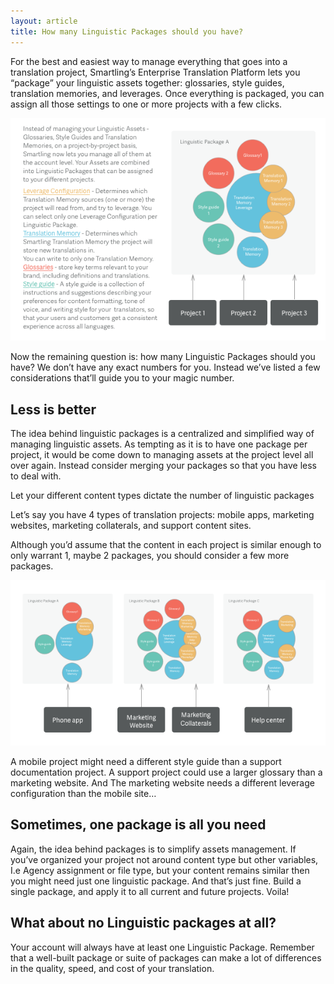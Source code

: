 ```yaml
---
layout: article
title: How many Linguistic Packages should you have?
---
```



For the best and easiest way to manage everything that goes into a translation project, Smartling’s Enterprise Translation Platform lets you “package” your linguistic assets together: glossaries, style guides, translation memories, and leverages. Once everything is packaged, you can assign all those settings to one or more projects with a few clicks.

![](/uploads/versions/linguistic-assets-1-copy---x----595-421x---.png)

Now the remaining question is: how many Linguistic Packages should you have? We don’t have any exact numbers for you. Instead we’ve listed a few considerations that’ll guide you to your magic number.

## Less is better

The idea behind linguistic packages is a centralized and simplified way of managing linguistic assets. As tempting as it is to have one package per project, it would be come down to managing assets at the project level all over again. Instead consider merging your packages so that you have less to deal with.

Let your different content types dictate the number of linguistic packages

Let’s say you have 4 types of translation projects: mobile apps, marketing websites, marketing collaterals, and support content sites.

Although you’d assume that the content in each project is similar enough to only warrant 1, maybe 2 packages, you should consider a few more packages.

![](/uploads/versions/linguistic-assets-1-copy-2---x----595-313x---.png)

A mobile project might need a different style guide than a support documentation project. A support project could use a larger glossary than a marketing website. And The marketing website needs a different leverage configuration than the mobile site…

## Sometimes, one package is all you need

Again, the idea behind packages is to simplify assets management. If you’ve organized your project not around content type but other variables, I.e Agency assignment or file type, but your content remains similar then you might need just one linguistic package. And that’s just fine. Build a single package, and apply it to all current and future projects. Voila!

## What about no Linguistic packages at all?

Your account will always have at least one Linguistic Package. Remember that a well-built package or suite of packages can make a lot of differences in the quality, speed, and cost of your translation.